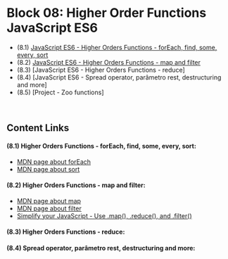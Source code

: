 # Block 08: Higher Order Functions JavaScript ES6
 - (8.1) [JavaScript ES6 - Higher Orders Functions - forEach, find, some, every, sort](https://github.com/LeonarDev/Trybe/tree/main/Exercises/fundamentals/block_08/8.1)
 - (8.2) [JavaScript ES6 - Higher Orders Functions - map and filter](https://github.com/LeonarDev/Trybe/tree/main/Exercises/fundamentals/block_08/8.2)
 - (8.3) [JavaScript ES6 - Higher Orders Functions - reduce]
 - (8.4) [JavaScript ES6 - Spread operator, parâmetro rest, destructuring and more]
 - (8.5) [Project - Zoo functions]

<br>

## Content Links
#### (8.1) Higher Orders Functions - forEach, find, some, every, sort:
- [MDN page about forEach](https://developer.cdn.mozilla.net/pt-BR/docs/Web/JavaScript/Reference/Global_Objects/Array/forEach)
- [MDN page about sort](https://developer.mozilla.org/pt-BR/docs/Web/JavaScript/Reference/Global_Objects/Array/sort)

#### (8.2) Higher Orders Functions - map and filter:
- [MDN page about map](https://developer.cdn.mozilla.net/pt-BR/docs/Web/JavaScript/Reference/Global_Objects/Array/map)
- [MDN page about filter](https://developer.cdn.mozilla.net/en-US/docs/Web/JavaScript/Reference/Global_Objects/Array/filter)
- [Simplify your JavaScript - Use .map(), .reduce(), and .filter()](https://medium.com/poka-techblog/simplify-your-javascript-use-map-reduce-and-filter-bd02c593cc2d)

#### (8.3) Higher Orders Functions - reduce:


#### (8.4) Spread operator, parâmetro rest, destructuring and more:
